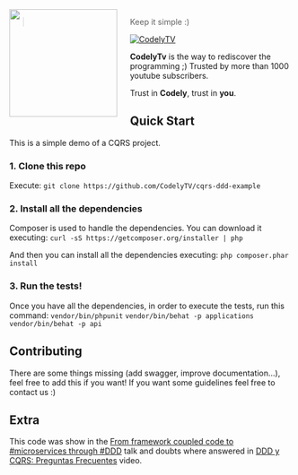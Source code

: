 <img src="http://codely.tv/wp-content/uploads/2016/05/cropped-logo-codelyTV.png" align="left" width="192px" height="192px"/>
<img align="left" width="0" height="192px" hspace="10"/>

> Keep it simple :)

[![CodelyTV](https://img.shields.io/badge/code-codely-green.svg?style=flat-square)](codely.tv)

**CodelyTv** is the way to rediscover the programming ;) Trusted by more than 1000 youtube subscribers.

Trust in **Codely**, trust in **you**.

## Quick Start
This is a simple demo of a CQRS project.

### 1. Clone this repo
Execute: `git clone https://github.com/CodelyTV/cqrs-ddd-example`

### 2. Install all the dependencies
Composer is used to handle the dependencies. You can download it executing:
`curl -sS https://getcomposer.org/installer | php`

And then you can install all the dependencies executing:
`php composer.phar install`

### 3. Run the tests!
Once you have all the dependencies, in order to execute the tests, run this command:
`vendor/bin/phpunit`
`vendor/bin/behat -p applications`
`vendor/bin/behat -p api`

## Contributing
There are some things missing (add swagger, improve documentation...), feel free to add this if you want! If you want 
some guidelines feel free to contact us :)

## Extra
This code was show in the [From framework coupled code to #microservices through #DDD](http://codely.tv/screencasts/codigo-acoplado-framework-microservicios-ddd) talk
and doubts where answered in [DDD y CQRS: Preguntas Frecuentes](http://codely.tv/screencasts/ddd-cqrs-preguntas-frecuentes/) video.
